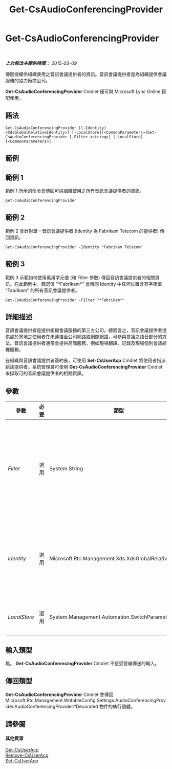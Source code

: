 ﻿---
title: Get-CsAudioConferencingProvider
TOCTitle: Get-CsAudioConferencingProvider
ms:assetid: 4632e9d0-aa87-459f-ad7e-27125c11da5b
ms:mtpsurl: https://technet.microsoft.com/zh-tw/library/JJ994030(v=OCS.15)
ms:contentKeyID: 52056097
ms.date: 08/10/2015
mtps_version: v=OCS.15
ms.translationtype: HT
---

# Get-CsAudioConferencingProvider

 

_**上次修改主題的時間：** 2015-03-09_

傳回授權供組織使用之音訊會議提供者的資訊。音訊會議提供者是為組織提供會議服務的協力廠商公司。

**Get-CsAudioConferencingProvider** Cmdlet 僅可與 Microsoft Lync Online 搭配使用。

## 語法

    Get-CsAudioConferencingProvider [[-Identity] <XdsGlobalRelativeIdentity>] [-LocalStore][<CommonParameters>]Get-CsAudioConferencingProvider [-Filter <string>] [-LocalStore] [<CommonParameters>]

## 範例

## 範例 1

範例 1 所示的命令會傳回可供組織使用之所有音訊會議提供者的資訊。

    Get-CsAudioConferencingProvider

## 範例 2

範例 2 會針對單一音訊會議提供者 (Identity 為 Fabrikam Telecom 的提供者) 傳回資訊。

    Get-CsAudioConferencingProvider -Identity "Fabrikam Telecom"

## 範例 3

範例 3 示範如何使用萬用字元值 (和 Filter 參數) 傳回音訊會議提供者的相關資訊。在此範例中，篩選值 "\*Fabrikam\*" 會傳回 Identity 中任何位置含有字串值 "Fabrikam" 的所有音訊會議提供者。

    Get-CsAudioConferencingProvider -Filter "*Fabrikam*"

## 詳細描述

音訊會議提供者是提供組織會議服務的第三方公司。總而言之，音訊會議提供者提供處於異地之使用者在未連接至公司網路或網際網路，可參與會議之語音部分的方法。音訊會議提供者通常會提供高階服務，例如現場翻譯、記錄及現場個別會議總機服務。

在組織與音訊會議提供者簽約後，可使用 **Set-CsUserAcp** Cmdlet 將使用者指派給該提供者。系統管理員可使用 **Get-CsAudioConferencingProvider** Cmdlet 來擷取可的音訊會議提供者的相關資訊。

## 參數


<table>
<colgroup>
<col style="width: 25%" />
<col style="width: 25%" />
<col style="width: 25%" />
<col style="width: 25%" />
</colgroup>
<thead>
<tr class="header">
<th>參數</th>
<th>必要</th>
<th>類型</th>
<th>說明</th>
</tr>
</thead>
<tbody>
<tr class="odd">
<td><p><em>Filter</em></p></td>
<td><p>選用</p></td>
<td><p>System.String</p></td>
<td><p>可讓您在指示要傳回的一或多個音訊會議提供者時使用萬用字元。例如，此語法可傳回 Identity 中某個位置含有字串值 &quot;fabrikam&quot; 之所有音訊會議提供者的相關資訊：</p>
<p>-Filter &quot;*fabrikam*&quot;</p>
<p>請注意，您不能在同一個命令中同時使用 Filter 參數和 Identity 參數。</p></td>
</tr>
<tr class="even">
<td><p><em>Identity</em></p></td>
<td><p>選用</p></td>
<td><p>Microsoft.Rtc.Management.Xds.XdsGlobalRelativeIdentity</p></td>
<td><p>所傳回音訊會議提供者的唯一識別碼。例如：</p>
<p>-Identity &quot;Fabrikam Telecom&quot;</p>
<p>命令中若未加入 Identity 參數和 Filter 參數，<strong>Get-CsAudioConferencingProvider</strong> Cmdlet 會傳回所有可用提供者的資訊。</p></td>
</tr>
<tr class="odd">
<td><p><em>LocalStore</em></p></td>
<td><p>選用</p></td>
<td><p>System.Management.Automation.SwitchParameter</p></td>
<td><p>從中央管理存放區的本機複本擷取音訊會議提供者資料，而不從中央管理存放區本身擷取。</p></td>
</tr>
</tbody>
</table>


## 輸入類型

無。 **Get-CsAudioConferencingProvider** Cmdlet 不接受管線傳送的輸入。

## 傳回類型

**Get-CsAudioConferencingProvider** Cmdlet 會傳回 Microsoft.Rtc.Management.WritableConfig.Settings.AudioConferencingProvider.AudioConferencingProvider\#Decorated 物件的執行個體。

## 請參閱

#### 其他資源

[Get-CsUserAcp](get-csuseracp.md)  
[Remove-CsUserAcp](remove-csuseracp.md)  
[Set-CsUserAcp](set-csuseracp.md)

